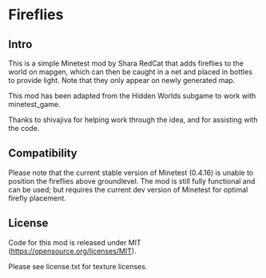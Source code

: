 Fireflies
===

Intro
----

This is a simple Minetest mod by Shara RedCat that adds fireflies to the world on mapgen, which can then be caught in a net and placed in bottles to provide light. Note that they only appear on newly generated map.

This mod has been adapted from the Hidden Worlds subgame to work with minetest_game.

Thanks to shivajiva for helping work through the idea, and for assisting with the code.

Compatibility
----

Please note that the current stable version of Minetest (0.4.16) is unable to position the fireflies above groundlevel. The mod is still fully functional and can be used; but requires the current dev version of Minetest for optimal firefly placement. 

License
----

Code for this mod is released under MIT (https://opensource.org/licenses/MIT).

Please see license.txt for texture licenses.